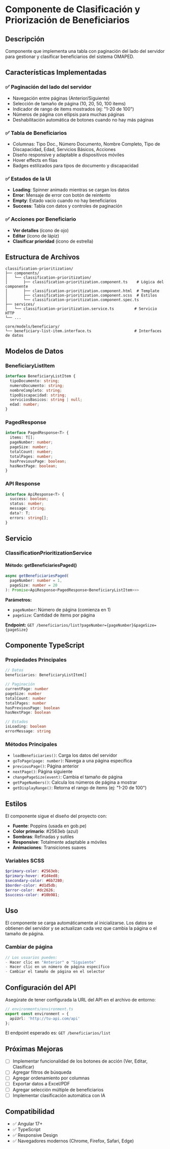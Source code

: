 # Componente de Clasificación y Priorización de Beneficiarios

## Descripción
Componente que implementa una tabla con paginación del lado del servidor para gestionar y clasificar beneficiarios del sistema OMAPED.

## Características Implementadas

### ✅ Paginación del lado del servidor
- Navegación entre páginas (Anterior/Siguiente)
- Selección de tamaño de página (10, 20, 50, 100 items)
- Indicador de rango de items mostrados (ej: "1-20 de 100")
- Números de página con ellipsis para muchas páginas
- Deshabilitación automática de botones cuando no hay más páginas

### ✅ Tabla de Beneficiarios
- Columnas: Tipo Doc., Número Documento, Nombre Completo, Tipo de Discapacidad, Edad, Servicios Básicos, Acciones
- Diseño responsive y adaptable a dispositivos móviles
- Hover effects en filas
- Badges estilizados para tipos de documento y discapacidad

### ✅ Estados de la UI
- **Loading**: Spinner animado mientras se cargan los datos
- **Error**: Mensaje de error con botón de reintento
- **Empty**: Estado vacío cuando no hay beneficiarios
- **Success**: Tabla con datos y controles de paginación

### ✅ Acciones por Beneficiario
- **Ver detalles** (ícono de ojo)
- **Editar** (ícono de lápiz)
- **Clasificar prioridad** (ícono de estrella)

## Estructura de Archivos

```
classification-prioritization/
├── components/
│   └── classification-prioritization/
│       ├── classification-prioritization.component.ts    # Lógica del componente
│       ├── classification-prioritization.component.html  # Template
│       ├── classification-prioritization.component.scss  # Estilos
│       └── classification-prioritization.component.spec.ts
├── services/
│   └── classification-prioritization.service.ts         # Servicio HTTP
└── ...

core/models/beneficiary/
└── beneficiary-list-item.interface.ts                   # Interfaces de datos
```

## Modelos de Datos

### BeneficiaryListItem
```typescript
interface BeneficiaryListItem {
  tipoDocumento: string;
  numeroDocumento: string;
  nombreCompleto: string;
  tipoDiscapacidad: string;
  serviciosBasicos: string | null;
  edad: number;
}
```

### PagedResponse<T>
```typescript
interface PagedResponse<T> {
  items: T[];
  pageNumber: number;
  pageSize: number;
  totalCount: number;
  totalPages: number;
  hasPreviousPage: boolean;
  hasNextPage: boolean;
}
```

### API Response
```typescript
interface ApiResponse<T> {
  success: boolean;
  status: number;
  message: string;
  data?: T;
  errors: string[];
}
```

## Servicio

### ClassificationPrioritizationService

#### Método: getBeneficiariesPaged()
```typescript
async getBeneficiariesPaged(
  pageNumber: number = 1,
  pageSize: number = 20
): Promise<ApiResponse<PagedResponse<BeneficiaryListItem>>>
```

**Parámetros:**
- `pageNumber`: Número de página (comienza en 1)
- `pageSize`: Cantidad de items por página

**Endpoint:** `GET /beneficiarios/list?pageNumber={pageNumber}&pageSize={pageSize}`

## Componente TypeScript

### Propiedades Principales

```typescript
// Datos
beneficiaries: BeneficiaryListItem[]

// Paginación
currentPage: number
pageSize: number
totalCount: number
totalPages: number
hasPreviousPage: boolean
hasNextPage: boolean

// Estados
isLoading: boolean
errorMessage: string
```

### Métodos Principales

- `loadBeneficiaries()`: Carga los datos del servidor
- `goToPage(page: number)`: Navega a una página específica
- `previousPage()`: Página anterior
- `nextPage()`: Página siguiente
- `changePageSize(event)`: Cambia el tamaño de página
- `getPageNumbers()`: Calcula los números de página a mostrar
- `getDisplayRange()`: Retorna el rango de items (ej: "1-20 de 100")

## Estilos

El componente sigue el diseño del proyecto con:
- **Fuente**: Poppins (usada en gob.pe)
- **Color primario**: #2563eb (azul)
- **Sombras**: Refinadas y sutiles
- **Responsive**: Totalmente adaptable a móviles
- **Animaciones**: Transiciones suaves

### Variables SCSS
```scss
$primary-color: #2563eb;
$primary-hover: #1d4ed8;
$secondary-color: #6b7280;
$border-color: #d1d5db;
$error-color: #dc2626;
$success-color: #10b981;
```

## Uso

El componente se carga automáticamente al inicializarse. Los datos se obtienen del servidor y se actualizan cada vez que cambia la página o el tamaño de página.

### Cambiar de página
```typescript
// Los usuarios pueden:
- Hacer clic en "Anterior" o "Siguiente"
- Hacer clic en un número de página específico
- Cambiar el tamaño de página en el selector
```

## Configuración del API

Asegúrate de tener configurada la URL del API en el archivo de entorno:

```typescript
// environments/environment.ts
export const environment = {
  apiUrl: 'http://tu-api.com/api'
};
```

El endpoint esperado es: `GET /beneficiarios/list`

## Próximas Mejoras

- [ ] Implementar funcionalidad de los botones de acción (Ver, Editar, Clasificar)
- [ ] Agregar filtros de búsqueda
- [ ] Agregar ordenamiento por columnas
- [ ] Exportar datos a Excel/PDF
- [ ] Agregar selección múltiple de beneficiarios
- [ ] Implementar clasificación automática con IA

## Compatibilidad

- ✅ Angular 17+
- ✅ TypeScript
- ✅ Responsive Design
- ✅ Navegadores modernos (Chrome, Firefox, Safari, Edge)
